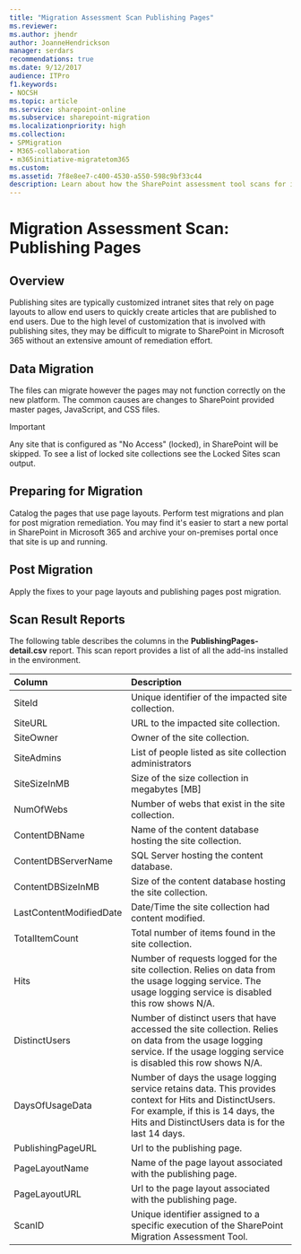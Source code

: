 ```yaml
---
title: "Migration Assessment Scan Publishing Pages"
ms.reviewer: 
ms.author: jhendr
author: JoanneHendrickson
manager: serdars
recommendations: true
ms.date: 9/12/2017
audience: ITPro
f1.keywords:
- NOCSH
ms.topic: article
ms.service: sharepoint-online
ms.subservice: sharepoint-migration
ms.localizationpriority: high
ms.collection:
- SPMigration
- M365-collaboration
- m365initiative-migratetom365
ms.custom:
ms.assetid: 7f8e8ee7-c400-4530-a550-598c9bf33c44
description: Learn about how the SharePoint assessment tool scans for issues in publishing pages.
---
```


# Migration Assessment Scan: Publishing Pages

## Overview

Publishing sites are typically customized intranet sites that rely on page layouts to allow end users to quickly create articles that are published to end users. Due to the high level of customization that is involved with publishing sites, they may be difficult to migrate to SharePoint in Microsoft 365 without an extensive amount of remediation effort.
  
## Data Migration

The files can migrate however the pages may not function correctly on the new platform. The common causes are changes to SharePoint provided master pages, JavaScript, and CSS files.
  
> [!IMPORTANT]
> Any site that is configured as "No Access" (locked), in SharePoint will be skipped. To see a list of locked site collections see the Locked Sites scan output. 
  
## Preparing for Migration

Catalog the pages that use page layouts. Perform test migrations and plan for post migration remediation. You may find it's easier to start a new portal in SharePoint in Microsoft 365 and archive your on-premises portal once that site is up and running.
  
## Post Migration

Apply the fixes to your page layouts and publishing pages post migration.
  
## Scan Result Reports

The following table describes the columns in the **PublishingPages-detail.csv** report. This scan report provides a list of all the add-ins installed in the environment. 
  
|**Column**|**Description**|
|:-----|:-----|
|SiteId  <br/> |Unique identifier of the impacted site collection.  <br/> |
|SiteURL  <br/> |URL to the impacted site collection.  <br/> |
|SiteOwner  <br/> |Owner of the site collection.  <br/> |
|SiteAdmins  <br/> |List of people listed as site collection administrators  <br/> |
|SiteSizeInMB  <br/> |Size of the size collection in megabytes [MB]  <br/> |
|NumOfWebs  <br/> |Number of webs that exist in the site collection.  <br/> |
|ContentDBName  <br/> |Name of the content database hosting the site collection.  <br/> |
|ContentDBServerName  <br/> |SQL Server hosting the content database.  <br/> |
|ContentDBSizeInMB  <br/> |Size of the content database hosting the site collection.  <br/> |
|LastContentModifiedDate  <br/> |Date/Time the site collection had content modified.  <br/> |
|TotalItemCount  <br/> |Total number of items found in the site collection.  <br/> |
|Hits  <br/> |Number of requests logged for the site collection. Relies on data from the usage logging service. The usage logging service is disabled this row shows N/A.  <br/> |
|DistinctUsers  <br/> |Number of distinct users that have accessed the site collection. Relies on data from the usage logging service. If the usage logging service is disabled this row shows N/A.  <br/> |
|DaysOfUsageData  <br/> |Number of days the usage logging service retains data. This provides context for Hits and DistinctUsers. For example, if this is 14 days, the Hits and DistinctUsers data is for the last 14 days.  <br/> |
|PublishingPageURL  <br/> |Url to the publishing page.  <br/> |
|PageLayoutName  <br/> |Name of the page layout associated with the publishing page.  <br/> |
|PageLayoutURL  <br/> |Url to the page layout associated with the publishing page.  <br/> |
|ScanID  <br/> |Unique identifier assigned to a specific execution of the SharePoint Migration Assessment Tool.  <br/> |
   